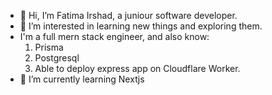 - 👋 Hi, I’m Fatima Irshad, a juniour software developer.
- 👀 I’m interested in learning new things and exploring them.
- I'm a full mern stack engineer, and also know:
   1. Prisma
   2. Postgresql
   3. Able to deploy express app on Cloudflare Worker.
- 🌱 I’m currently learning Nextjs

<!---
FatimaIrshad123/FatimaIrshad123 is a ✨ special ✨ repository because its `README.md` (this file) appears on your GitHub profile.
You can click the Preview link to take a look at your changes.
--->
